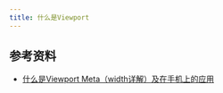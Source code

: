 ```yaml
---
title: 什么是Viewport
---
```


## 参考资料

- [什么是Viewport Meta（width详解）及在手机上的应用](http://ourjs.com/detail/54c73ba2232227083e00001a)